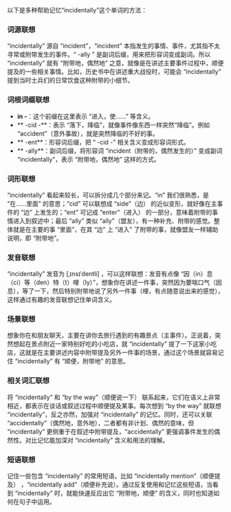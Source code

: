 以下是多种帮助记忆“incidentally”这个单词的方法：

### 词源联想
 “incidentally” 源自 “incident”，“incident” 本指发生的事情、事件，尤其指不太寻常或附带发生的事件。“ -ally ” 是副词后缀，用来把形容词变成副词。所以 “incidentally” 就有 “附带地，偶然地” 之意，就像是在讲述主要事件过程中，顺便提及的一些相关事情。比如，历史书中在讲述重大战役时，可能会 “incidentally” 提到当时士兵们的日常饮食这种附带的小细节。

### 词根词缀联想
- **in -**：这个前缀在这里表示 “进入，使……” 等含义。
- ** -cid -**：表示 “落下，降临”，就像事件像东西一样突然“降临”。例如 “accident”（意外事故），就是突然降临的不好的事。
- ** -ent**：形容词后缀，把 “ -cid -” 相关含义变成形容词形式。
- ** -ally**：副词后缀，将形容词 “incident（附带的，偶然发生的）” 变成副词 “incidentally”，表示 “附带地，偶然地” 这样的方式。

### 词形联想
 “incidentally” 看起来较长，可以拆分成几个部分来记。“in” 我们很熟悉，是 “在……里面” 的意思；“cid” 可以联想成 “side”（边） 的近似变形，就好像在主事件的 “边” 上发生的；“ent” 可记成 “enter”（进入） 的一部分，意味着附带的事情进入到叙述中；最后 “ally” 类似 “ally”（盟友），有一种补充、附带的感觉。整体就是在主要的事 “里面”，在其 “边” 上 “进入” 了附带的事，就像盟友一样辅助说明，即 “附带地”。

### 发音联想
 “incidentally” 发音为 [ˌɪnsɪˈdentli] ，可以这样联想：发音有点像 “因（in）息（ci）等（den）特（t）哩（ly）”，想象你在讲述一件事，突然因为要喘口气（因息），等了一下，然后特别附带地说了另外一件事（哩，有点随意说出来的感觉），这样通过有趣的发音联想记住单词含义。

### 场景联想
想象你在和朋友聊天，主要在讲你去旅行遇到的有趣景点（主事件）。正说着，突然想起在景点附近一家特别好吃的小吃店，就 “incidentally” 提了一下这家小吃店，这就是在主要讲述内容中附带提及另外一件事的场景，通过这个场景就容易记住 “incidentally” 有 “顺便，附带地” 的意思。

### 相关词汇联想
将 “incidentally” 和 “by the way”（顺便说一下） 联系起来，它们在语义上非常相近，都表示在谈话或叙述过程中顺便提及某事。每次想到 “by the way” 就联想 “incidentally”，反之亦然，加强对 “incidentally” 的记忆。同时，还可以关联 “accidentally”（偶然地，意外地），二者都有非计划、偶然的意味，但 “incidentally” 更侧重于在叙述中附带提及，“accidentally” 更强调事件发生的偶然性。对比记忆能加深对 “incidentally” 含义和用法的理解。

### 短语联想
记住一些包含 “incidentally” 的常用短语，比如 “incidentally mention”（顺便提及） ，“incidentally add”（顺便补充说）。通过反复使用和记忆这些短语，当看到 “incidentally” 时，就能快速反应出它 “附带地，顺便” 的含义，同时也知道如何在句子中运用。 